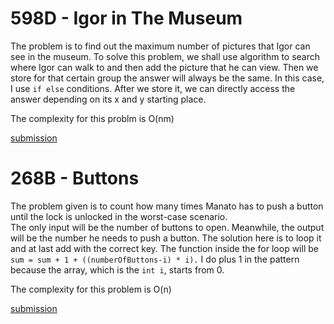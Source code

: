 # 598D - Igor in The Museum  

The problem is to find out the maximum number of pictures that Igor can see in the museum. To solve this problem, we shall use algorithm to search where Igor can walk to and then add the picture that he can view. Then we store for that certain group the answer will always be the same. In this case, I use `if else` conditions. After we store it, we can directly access the answer depending on its x and y starting place.  

The complexity for this problm is O(nm)  

[submission](http://codeforces.com/contest/598/submission/43460218)  

# 268B - Buttons  

The problem given is to count how many times Manato has to push a button until the lock is unlocked in the worst-case scenario.  
The only input will be the number of buttons to open. Meanwhile, the output will be the number he needs to push a button. 
The solution here is to loop it and at last add with the correct key. The function inside the for loop will be `sum = sum + 1 + ((numberOfButtons-i) * i).` I do plus 1 in the pattern because the array, which is the `int i`, starts from 0.  

The complexity for this problem is O(n)  

[submission](http://codeforces.com/contest/268/submission/43455592)
